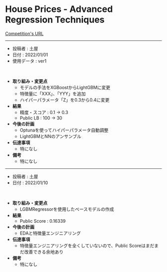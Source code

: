 <!-- 以下のフォーマットに沿って取り組んだことと結果をまとめていこう -->

# House Prices - Advanced Regression Techniques
[Competition's URL](https://www.kaggle.com/c/house-prices-advanced-regression-techniques)

<!-- ここから -->
-------------------------------------------------------------------------------------------------
- 投稿者 : 土屋
- 日付 : 2022/01/01
- 使用データ : ver1
<br>

- **取り組み・変更点**
    - モデルの手法をXGBoostからLightGBMに変更
    - 特徴量に「XXX」、「YYY」を追加
    - ハイパーパラメータ「Z」を0.3から0.4に変更
- **結果**
    - 精度・スコア : 0.1 -> 0.3
    - Public LB : 100 -> 30
- **今後の計画**
    - Optunaを使ってハイパーパラメータ自動調整
    - LightGBMとNNのアンサンブル
- **伝達事項**
    - 特になし
- **備考**
    - 特になし
<!-- ここまで -->

-------------------------------------------------------------------------------------------------
- 投稿者 : 土屋
- 日付 : 2022/01/10
<br>

- **取り組み・変更点**
    - LGBMRegressorを使用したベースモデルの作成
- **結果**
    - Public Score : 0.16339
- **今後の計画**
    - EDAと特徴量エンジニアリング
- **伝達事項**
    - 特徴量エンジニアリングを全くしていないので、Public Scoreはまだまだ改善できる余地あり
- **備考**
    - 特になし